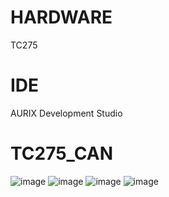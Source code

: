 # HARDWARE
TC275
# IDE
AURIX Development Studio
# TC275_CAN
![image](https://github.com/user-attachments/assets/0c9db6b1-88ef-4864-a934-8c273adb37af)
![image](https://github.com/user-attachments/assets/ac2f8d3f-5673-4ef1-b2b3-ffe8c77c8db7)
![image](https://github.com/user-attachments/assets/a081a9f3-1cd0-47e9-b743-300cd374d485)
![image](https://github.com/user-attachments/assets/2e9e0377-2fa2-401f-b70d-0ab2139b80d3)

